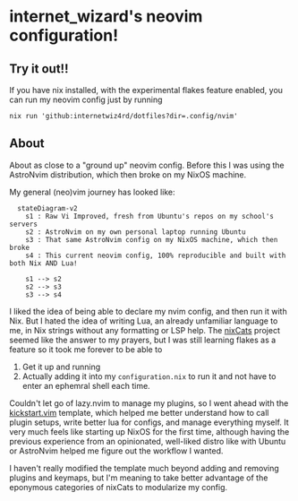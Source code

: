 # internet_wizard's neovim configuration!

## Try it out!!

If you have nix installed, with the experimental flakes feature enabled, you can run my neovim config just by running

```shell
nix run 'github:internetwiz4rd/dotfiles?dir=.config/nvim'
```

## About

About as close to a "ground up" neovim config. Before this I was using
the AstroNvim distribution, which then broke on my NixOS machine.

My general (neo)vim journey has looked like:

```mermaid
  stateDiagram-v2
    s1 : Raw Vi Improved, fresh from Ubuntu's repos on my school's servers
    s2 : AstroNvim on my own personal laptop running Ubuntu
    s3 : That same AstroNvim config on my NixOS machine, which then broke
    s4 : This current neovim config, 100% reproducible and built with both Nix AND Lua!

    s1 --> s2
    s2 --> s3
    s3 --> s4
```

I liked the idea of being able to declare my nvim config, and then run it with Nix. But I hated the idea of writing Lua, an already
unfamiliar language to me, in Nix strings without any formatting or LSP help. The [nixCats](https://github.com/BirdeeHub/nixCats-nvim)
project seemed like the answer to my prayers, but I was still learning flakes as a feature so it took me forever to be able to

1. Get it up and running
1. Actually adding it into my `configuration.nix` to run it and not have to enter an ephemral shell each time.

Couldn't let go of lazy.nvim to manage my plugins, so I went ahead with the [kickstart.vim](https://github.com/nvim-lua/kickstart.nvim)
template, which helped me better understand how to call plugin setups, write better lua for configs, and manage everything myself.
It very much feels like starting up NixOS for the first time, although having the previous experience from an opinionated, well-liked
distro like with Ubuntu or AstroNvim helped me figure out the workflow I wanted.

I haven't really modified the template much beyond adding and removing plugins and keymaps, but I'm meaning to take better advantage
of the eponymous categories of nixCats to modularize my config.
